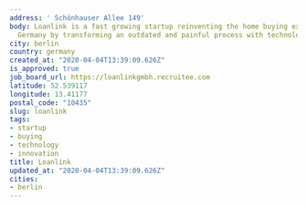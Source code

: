 ```yaml
---
address: ' Schönhauser Allee 149'
body: Loanlink is a fast growing startup reinventing the home buying experience in
  Germany by transforming an outdated and painful process with technology and innovation.
city: berlin
country: germany
created_at: "2020-04-04T13:39:09.626Z"
is_approved: true
job_board_url: https://loanlinkgmbh.recruitee.com
latitude: 52.539117
longitude: 13.41177
postal_code: "10435"
slug: loanlink
tags:
- startup
- buying
- technology
- innovation
title: Loanlink
updated_at: "2020-04-04T13:39:09.626Z"
cities:
- berlin
---
```


